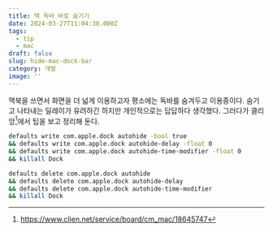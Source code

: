 ```yaml
---
title: 맥 독바 바로 숨기기
date: 2024-03-27T11:04:38.000Z
tags:
  - tip
  - mac
draft: false
slug: hide-mac-dock-bar
category: 개발
image: ''
---
```


맥북을 쓰면서 화면을 더 넓게 이용하고자 평소에는 독바를 숨겨두고 이용중이다. 숨기고 나타내는 딜레이가 유려하긴 하지만 개인적으로는 답답하다 생각했다. 그러다가 클리앙[^1]에서 팁을 보고 정리해 둔다.

```bash
defaults write com.apple.dock autohide -bool true
&& defaults write com.apple.dock autohide-delay -float 0
&& defaults write com.apple.dock autohide-time-modifier -float 0
&& killall Dock
```

```bash
defaults delete com.apple.dock autohide
&& defaults delete com.apple.dock autohide-delay
&& defaults delete com.apple.dock autohide-time-modifier
&& killall Dock
```

[^1]: https://www.clien.net/service/board/cm_mac/18645747
